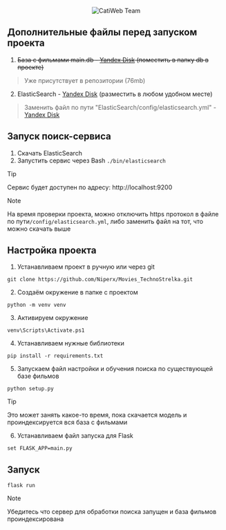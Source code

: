 <p align="center">
  <img src="https://i.ibb.co/MkHwcFYS/cute-black-cat-in-glasses-black-wallpaper.jpg" alt="CatiWeb Team"/>
</p>

## Дополнительные файлы перед запуском проекта
1. ~~База с фильмами main.db - [Yandex Disk](https://disk.yandex.ru/d/8iWYkXAFsiRfJA) (поместить в папку db в проекте)~~
>Уже присутствует в репозитории (76mb)
2. ElasticSearch - [Yandex Disk](https://disk.yandex.ru/d/NnZI88rn5qWgbw) (разместить в любом удобном месте)
>Заменить файл по пути "ElasticSearch/config/elasticsearch.yml" - [Yandex Disk](https://disk.yandex.ru/d/UQCRDshumdIVaA)

## Запуск поиск-сервиса

1. Скачать ElasticSearch
2. Запустить сервис через Bash ```./bin/elasticsearch```
> [!TIP]
> Сервис будет доступен по адресу: http://localhost:9200

> [!NOTE]
> На время проверки проекта, можно отключить https протокол в файле по пути```/config/elasticsearch.yml```, либо заменить файл на тот, что можно скачать выше

## Настройка проекта
1. Устанавливаем проект в ручную или через git
```
git clone https://github.com/Niperx/Movies_TechnoStrelka.git
```
2. Создаём окружение в папке с проектом
```
python -m venv venv
```
3. Активируем окружение
```
venv\Scripts\Activate.ps1
```
4. Устанавливаем нужные библиотеки
```
pip install -r requirements.txt
```
5. Запускаем файл настройки и обучения поиска по существующей базе фильмов
```
python setup.py
```
> [!TIP]
> Это может занять какое-то время, пока скачается модель и проиндексируется вся база с фильмами
> 
6. Устанавливаем файл запуска для Flask
```
set FLASK_APP=main.py
```
## Запуск
```
flask run
```
> [!NOTE]
> Убедитесь что сервер для обработки поиска запущен и база фильмов проиндексирована
